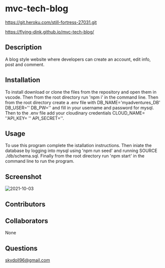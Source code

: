 # mvc-tech-blog


https://git.heroku.com/still-fortress-27031.git


https://flying-dink.github.io/mvc-tech-blog/


##  Description
A blog style website where developers can create an account, edit info, post and comment.
## Installation
To install download or clone the files from the repository and open them in vscode. Then from the root directory run 'npm i' in the command line. Then from the root directory create a .env file with DB_NAME='myadventures_DB' DB_USER='' DB_PW='' and fill in your username and password for mysql. Then to the .env file add your cloudinary credentials CLOUD_NAME= ''API_KEY= '' API_SECRET=''.
## Usage
To use this program complete the istallation instructions. Then iniate the database by logging into mysql using 'npm run seed' and running SOURCE ./db/schema.sql. Finally from the root directory run 'npm start' in the command line to run the program.
## Screenshot

![2021-10-03](https://user-images.githubusercontent.com/83742550/135740273-b98f9e2d-6e07-43bd-ba57-34fd69e6f7bb.png)

## Contributors

##  Collaborators
None
## Questions
skydoll96@gmail.com
